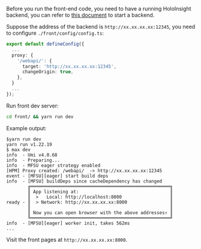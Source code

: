 Before you run the front-end code, you need to have a running HoloInsight backend, you can refer to [this document](../test/README.md#deployment-for-testing) to start a backend.

Suppose the address of the backend is `http://xx.xx.xx.xx:12345`, you need to configure `./front/config/config.ts`:

```ts
export default defineConfig({
  ...
  proxy: {
    '/webapi/': {
      target: 'http://xx.xx.xx.xx:12345',
      changeOrigin: true,
    },
  }
  ...
});
```

Run front dev server:
```bash
cd front/ && yarn run dev
```

Example output:
```text
$yarn run dev
yarn run v1.22.19
$ max dev
info  - Umi v4.0.68
info  - Preparing...
info  - MFSU eager strategy enabled
[HPM] Proxy created: /webapi/  -> http://xx.xx.xx.xx:12345
event - [MFSU][eager] start build deps
info  - [MFSU] buildDeps since cacheDependency has changed
        ╔════════════════════════════════════════════════════╗
        ║ App listening at:                                  ║
        ║  >   Local: http://localhost:8000                  ║
ready - ║  > Network: http://xx.xx.xx.xx:8000                ║
        ║                                                    ║
        ║ Now you can open browser with the above addresses↑ ║
        ╚════════════════════════════════════════════════════╝
info  - [MFSU][eager] worker init, takes 562ms
...
```

Visit the front pages at `http://xx.xx.xx.xx:8000`.
